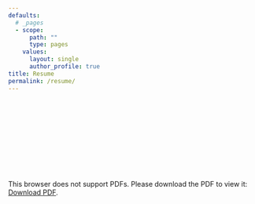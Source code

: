 ```yaml
---
defaults:
  # _pages
  - scope:
      path: ""
      type: pages
    values:
      layout: single
      author_profile: true
title: Resume
permalink: /resume/
---
```


<div class="resume-pdf">
<object data="/assets/Abdullah-Khaled_Resume_v9_5-01-25.pdf/" type="application/pdf" width="700px" height="700px">
<embed src="/assets/Abdullah-Khaled_Resume_v9_5-01-25.pdf/">
<p>This browser does not support PDFs. Please download the PDF to view it: <a href="/assets/Abdullah-Khaled_Resume_v9_5-01-25.pdf/">Download PDF</a>.</p>
</embed>
</object>
</div>